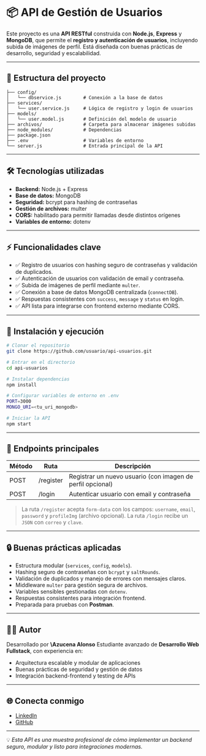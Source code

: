 # 📦 API de Gestión de Usuarios

Este proyecto es una **API RESTful** construida con **Node.js**, **Express** y **MongoDB**, que permite el **registro y autenticación de usuarios**, incluyendo subida de imágenes de perfil. Está diseñada con buenas prácticas de desarrollo, seguridad y escalabilidad.

---

## 📂 Estructura del proyecto

```
├── config/
│   └── dbservice.js        # Conexión a la base de datos
├── services/
│   └── user.service.js     # Lógica de registro y login de usuarios
├── models/
│   └── user.model.js       # Definición del modelo de usuario
├── archivos/               # Carpeta para almacenar imágenes subidas
├── node_modules/           # Dependencias
├── package.json
├── .env                    # Variables de entorno
└── server.js               # Entrada principal de la API
```

---

## 🛠 Tecnologías utilizadas

* **Backend:** Node.js + Express
* **Base de datos:** MongoDB
* **Seguridad:** bcrypt para hashing de contraseñas
* **Gestión de archivos:** multer
* **CORS:** habilitado para permitir llamadas desde distintos orígenes
* **Variables de entorno:** dotenv

---

## ⚡ Funcionalidades clave

* ✅ Registro de usuarios con hashing seguro de contraseñas y validación de duplicados.
* ✅ Autenticación de usuarios con validación de email y contraseña.
* ✅ Subida de imágenes de perfil mediante `multer`.
* ✅ Conexión a base de datos MongoDB centralizada (`connectDB`).
* ✅ Respuestas consistentes con `success`, `message` y `status` en login.
* ✅ API lista para integrarse con frontend externo mediante CORS.

---

## 🚦 Instalación y ejecución

```bash
# Clonar el repositorio
git clone https://github.com/usuario/api-usuarios.git

# Entrar en el directorio
cd api-usuarios

# Instalar dependencias
npm install

# Configurar variables de entorno en .env
PORT=3000
MONGO_URI=<tu_uri_mongodb>

# Iniciar la API
npm start
```

---

## 📝 Endpoints principales

| Método | Ruta      | Descripción                                                |
| ------ | --------- | ---------------------------------------------------------- |
| POST   | /register | Registrar un nuevo usuario (con imagen de perfil opcional) |
| POST   | /login    | Autenticar usuario con email y contraseña                  |

> La ruta `/register` acepta `form-data` con los campos: `username`, `email`, `password` y `profileImg` (archivo opcional).
> La ruta `/login` recibe un `JSON` con `correo` y `clave`.

---

## 🔒 Buenas prácticas aplicadas

* Estructura modular (`services`, `config`, `models`).
* Hashing seguro de contraseñas con `bcrypt` y `saltRounds`.
* Validación de duplicados y manejo de errores con mensajes claros.
* Middleware `multer` para gestión segura de archivos.
* Variables sensibles gestionadas con `dotenv`.
* Respuestas consistentes para integración frontend.
* Preparada para pruebas con **Postman**.

---

## 👩‍💻 Autor

Desarrollado por **\Azucena Alonso**
Estudiante avanzado de **Desarrollo Web Fullstack**, con experiencia en:

* Arquitectura escalable y modular de aplicaciones
* Buenas prácticas de seguridad y gestión de datos
* Integración backend-frontend y testing de APIs

---

## 🌐 Conecta conmigo

* [LinkedIn](www.linkedin.com/in/azucenaalonsodg)
* [GitHub](https://github.com/AzucenaAlonso)

---

💡 *Esta API es una muestra profesional de cómo implementar un backend seguro, modular y listo para integraciones modernas.*

